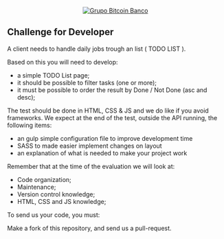 <p align="center">
  <a href="https://www.btc-banco.com">
      <img src="https://s3.amazonaws.com/assinaturas-de-emails/btc.png" alt="Grupo Bitcoin Banco"/>
  </a>
</p>

## Challenge for Developer

A client needs to handle daily jobs trough an list ( TODO LIST ).

Based on this you will need to develop:

- a simple TODO List page;
- it should be possible to filter tasks (one or more);
- it must be possible to order the result by Done / Not Done (asc and desc);

The test should be done in HTML, CSS & JS and we do like if you avoid frameworks. We expect at the end of the test, outside the API running, the following items:

- an gulp simple configuration file to improve development time
- SASS to made easier implement changes on layout
- an explanation of what is needed to make your project work

Remember that at the time of the evaluation we will look at:

- Code organization;
- Maintenance;
- Version control knowledge;
- HTML, CSS and JS knowledge;

To send us your code, you must:

Make a fork of this repository, and send us a pull-request.
